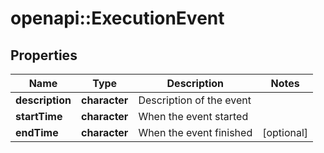# openapi::ExecutionEvent


## Properties
Name | Type | Description | Notes
------------ | ------------- | ------------- | -------------
**description** | **character** | Description of the event | 
**startTime** | **character** | When the event started | 
**endTime** | **character** | When the event finished | [optional] 


